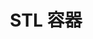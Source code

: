 ---
title: "STL 容器"
description: "标准库数据结构"
slug: "cpp-container"
image: "000.jpg"
style:
    background: "#3CB371"
    color: "#FFFFFF"
---